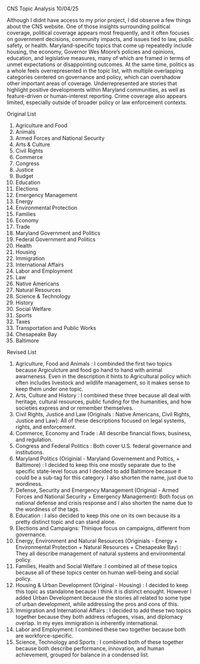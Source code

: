 CNS Topic Analysis 10/04/25

Although I didnt have access to my prior project, I did observe a few things about the CNS website. One of those insights surrounding political coverage, political coverage appears most frequently, and it often focuses on government decisions, community impacts, and issues tied to law, public safety, or health. Maryland-specific topics that come up repeatedly include housing, the economy, Governor Wes Moore’s policies and opinions, education, and legislative measures, many of which are framed in terms of unmet expectations or disappointing outcomes. At the same time, politics as a whole feels overrepresented in the topic list, with multiple overlapping categories centered on governance and policy, which can overshadow other important areas of coverage. Underrepresented are stories that highlight positive developments within Maryland communities, as well as feature-driven or human-interest reporting. Crime coverage also appears limited, especially outside of broader policy or law enforcement contexts.


Original List 
1. Agriculture and Food
2. Animals
3. Armed Forces and National Security
4. Arts & Culture
5. Civil Rights
6. Commerce
7. Congress
8. Justice
9. Budget
10. Education
11. Elections
12. Emergency Management
13. Energy
14. Environmental Protection
15. Families
16. Economy
17. Trade
18. Maryland Government and Politics
19. Federal Government and Politics
20. Health
21. Housing
22. Immigration
23. International Affairs
24. Labor and Employment
25. Law
26. Native Americans
27. Natural Resources
28. Science & Technology
29. History
30. Social Welfare
31. Sports
32. Taxes
33. Transportation and Public Works
34. Chesapeake Bay
35. Baltimore

Revised List 
1. Agriculture, Food and Animals : I combinded the first two topics because Argiculcture and food go hand to hand with animal awarneness. Even in the description it hints to Agricultural policy which often includes livestock and wildlife management, so it makes sense to keep them under one topic.
2. Arts, Culture and History : I combined these three because all deal with heritage, cultural resources, public funding for the humanities, and how societies express and or remember themselves.
3. Civil Rights, Justice and Law (Originals : Native Americans, Civil Rights, Justice and Law): All of these descriptions focused on legal systems, rights, and enforcement.
4. Commerce, Economy and Trade : All describe financial flows, business, and regulation.
5. Congress and Federal Politics : Both cover U.S. federal governance and institutions.
6. Maryland Politics (Originial - Maryland Governement and Poltics, + Baltimore) : I decided to keep this one mostly separate due to the specific state-level focus and I decided to add Baltimore becasue it could be a sub-tag for this category. I also shorten the name, just due to wordiness. 
7. Defense, Security and Emergency Management (Originial - Armed Forces and National Security + Emergency Management): Both focus on national defense and crisis response and I also shorten the name due to the wordiness of the tags. 
8. Education : I also decided to keep this one on its own because its a pretty distinct topic and can stand alone. 
9. Elections and Campaigns: Thinique focus on campaigns, different from governance.
10. Energy, Environment and Natural Resources (Originials - Energy + Environmental Protection + Natural Resources + Chesapeake Bay) : They all describe management of natural systems and environmental policy.
11. Families, Health and Social Welfare :I combined all of these topics because all of these topics center on human well-being and social policy.
12. Housing & Urban Development (Original - Housing) : I decided to keep this topic as standalone because I think it is distinct enought. However I added Urban Development because the stories all related to some type of urban development, while addressing the pros and cons of this. 
13. Immigration and International Affairs : I decided to add these two topics together because they both address refugees, visas, and diplomacy overlap. In my eyes immigration is inherently international.
14. Labor and Employment: I combined these two together because both are workforce-specific. 
15. Science, Technology and Sports : I combined both of these together because both describe performance, innovation, and human achievement, grouped for balance in a condensed list. 